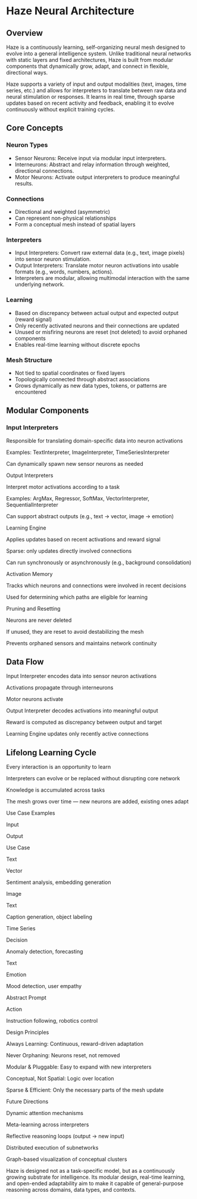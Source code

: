 # Haze Neural Architecture

## Overview

Haze is a continuously learning, self-organizing neural mesh designed to evolve into a general intelligence system. Unlike traditional neural networks with static layers and fixed architectures, Haze is built from modular components that dynamically grow, adapt, and connect in flexible, directional ways.

Haze supports a variety of input and output modalities (text, images, time series, etc.) and allows for interpreters to translate between raw data and neural stimulation or responses. It learns in real time, through sparse updates based on recent activity and feedback, enabling it to evolve continuously without explicit training cycles.

## Core Concepts

### Neuron Types
- Sensor Neurons: Receive input via modular input interpreters.
- Interneurons: Abstract and relay information through weighted, directional connections.
- Motor Neurons: Activate output interpreters to produce meaningful results.

### Connections
- Directional and weighted (asymmetric)
- Can represent non-physical relationships
- Form a conceptual mesh instead of spatial layers

### Interpreters
- Input Interpreters: Convert raw external data (e.g., text, image pixels) into sensor neuron stimulation.
- Output Interpreters: Translate motor neuron activations into usable formats (e.g., words, numbers, actions).
- Interpreters are modular, allowing multimodal interaction with the same underlying network.

### Learning
- Based on discrepancy between actual output and expected output (reward signal)
- Only recently activated neurons and their connections are updated
- Unused or misfiring neurons are reset (not deleted) to avoid orphaned components
- Enables real-time learning without discrete epochs

### Mesh Structure
- Not tied to spatial coordinates or fixed layers
- Topologically connected through abstract associations
- Grows dynamically as new data types, tokens, or patterns are encountered

## Modular Components

### Input Interpreters

Responsible for translating domain-specific data into neuron activations

Examples: TextInterpreter, ImageInterpreter, TimeSeriesInterpreter

Can dynamically spawn new sensor neurons as needed

Output Interpreters

Interpret motor activations according to a task

Examples: ArgMax, Regressor, SoftMax, VectorInterpreter, SequentialInterpreter

Can support abstract outputs (e.g., text → vector, image → emotion)

Learning Engine

Applies updates based on recent activations and reward signal

Sparse: only updates directly involved connections

Can run synchronously or asynchronously (e.g., background consolidation)

Activation Memory

Tracks which neurons and connections were involved in recent decisions

Used for determining which paths are eligible for learning

Pruning and Resetting

Neurons are never deleted

If unused, they are reset to avoid destabilizing the mesh

Prevents orphaned sensors and maintains network continuity

## Data Flow

Input Interpreter encodes data into sensor neuron activations

Activations propagate through interneurons

Motor neurons activate

Output Interpreter decodes activations into meaningful output

Reward is computed as discrepancy between output and target

Learning Engine updates only recently active connections

## Lifelong Learning Cycle

Every interaction is an opportunity to learn

Interpreters can evolve or be replaced without disrupting core network

Knowledge is accumulated across tasks

The mesh grows over time — new neurons are added, existing ones adapt

Use Case Examples

Input

Output

Use Case

Text

Vector

Sentiment analysis, embedding generation

Image

Text

Caption generation, object labeling

Time Series

Decision

Anomaly detection, forecasting

Text

Emotion

Mood detection, user empathy

Abstract Prompt

Action

Instruction following, robotics control

Design Principles

Always Learning: Continuous, reward-driven adaptation

Never Orphaning: Neurons reset, not removed

Modular & Pluggable: Easy to expand with new interpreters

Conceptual, Not Spatial: Logic over location

Sparse & Efficient: Only the necessary parts of the mesh update

Future Directions

Dynamic attention mechanisms

Meta-learning across interpreters

Reflective reasoning loops (output → new input)

Distributed execution of subnetworks

Graph-based visualization of conceptual clusters

Haze is designed not as a task-specific model, but as a continuously growing substrate for intelligence. Its modular design, real-time learning, and open-ended adaptability aim to make it capable of general-purpose reasoning across domains, data types, and contexts.